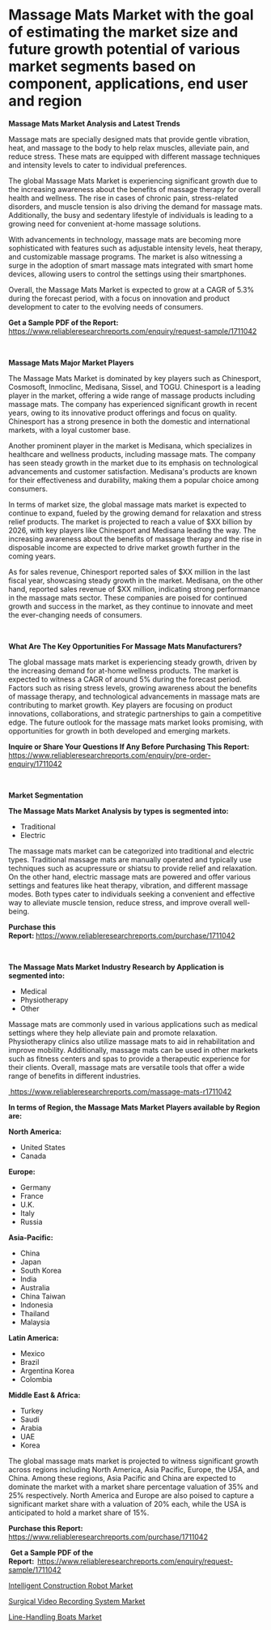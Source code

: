 <p><h1>Massage Mats Market with the goal of estimating the market size and future growth potential of various market segments based on component, applications, end user and region</h1></p><p><strong>Massage Mats Market Analysis and Latest Trends</strong></p>
<p><p>Massage mats are specially designed mats that provide gentle vibration, heat, and massage to the body to help relax muscles, alleviate pain, and reduce stress. These mats are equipped with different massage techniques and intensity levels to cater to individual preferences.</p><p>The global Massage Mats Market is experiencing significant growth due to the increasing awareness about the benefits of massage therapy for overall health and wellness. The rise in cases of chronic pain, stress-related disorders, and muscle tension is also driving the demand for massage mats. Additionally, the busy and sedentary lifestyle of individuals is leading to a growing need for convenient at-home massage solutions.</p><p>With advancements in technology, massage mats are becoming more sophisticated with features such as adjustable intensity levels, heat therapy, and customizable massage programs. The market is also witnessing a surge in the adoption of smart massage mats integrated with smart home devices, allowing users to control the settings using their smartphones.</p><p>Overall, the Massage Mats Market is expected to grow at a CAGR of 5.3% during the forecast period, with a focus on innovation and product development to cater to the evolving needs of consumers.</p></p>
<p><strong>Get a Sample PDF of the Report:&nbsp;</strong> <a href="https://www.reliableresearchreports.com/enquiry/request-sample/1711042">https://www.reliableresearchreports.com/enquiry/request-sample/1711042</a></p>
<p>&nbsp;</p>
<p><strong>Massage Mats Major Market Players</strong></p>
<p><p>The Massage Mats Market is dominated by key players such as Chinesport, Cosmosoft, Inmoclinc, Medisana, Sissel, and TOGU. Chinesport is a leading player in the market, offering a wide range of massage products including massage mats. The company has experienced significant growth in recent years, owing to its innovative product offerings and focus on quality. Chinesport has a strong presence in both the domestic and international markets, with a loyal customer base.</p><p>Another prominent player in the market is Medisana, which specializes in healthcare and wellness products, including massage mats. The company has seen steady growth in the market due to its emphasis on technological advancements and customer satisfaction. Medisana's products are known for their effectiveness and durability, making them a popular choice among consumers.</p><p>In terms of market size, the global massage mats market is expected to continue to expand, fueled by the growing demand for relaxation and stress relief products. The market is projected to reach a value of $XX billion by 2026, with key players like Chinesport and Medisana leading the way. The increasing awareness about the benefits of massage therapy and the rise in disposable income are expected to drive market growth further in the coming years.</p><p>As for sales revenue, Chinesport reported sales of $XX million in the last fiscal year, showcasing steady growth in the market. Medisana, on the other hand, reported sales revenue of $XX million, indicating strong performance in the massage mats sector. These companies are poised for continued growth and success in the market, as they continue to innovate and meet the ever-changing needs of consumers.</p></p>
<p>&nbsp;</p>
<p><strong>What Are The Key Opportunities For Massage Mats Manufacturers?</strong></p>
<p><p>The global massage mats market is experiencing steady growth, driven by the increasing demand for at-home wellness products. The market is expected to witness a CAGR of around 5% during the forecast period. Factors such as rising stress levels, growing awareness about the benefits of massage therapy, and technological advancements in massage mats are contributing to market growth. Key players are focusing on product innovations, collaborations, and strategic partnerships to gain a competitive edge. The future outlook for the massage mats market looks promising, with opportunities for growth in both developed and emerging markets.</p></p>
<p><strong>Inquire or Share Your Questions If Any Before Purchasing This Report:</strong> <a href="https://www.reliableresearchreports.com/enquiry/pre-order-enquiry/1711042">https://www.reliableresearchreports.com/enquiry/pre-order-enquiry/1711042</a></p>
<p>&nbsp;</p>
<p><strong>Market Segmentation</strong></p>
<p><strong>The Massage Mats Market Analysis by types is segmented into:</strong></p>
<p><ul><li>Traditional</li><li>Electric</li></ul></p>
<p><p>The massage mats market can be categorized into traditional and electric types. Traditional massage mats are manually operated and typically use techniques such as acupressure or shiatsu to provide relief and relaxation. On the other hand, electric massage mats are powered and offer various settings and features like heat therapy, vibration, and different massage modes. Both types cater to individuals seeking a convenient and effective way to alleviate muscle tension, reduce stress, and improve overall well-being.</p></p>
<p><strong>Purchase this Report:&nbsp;</strong><a href="https://www.reliableresearchreports.com/purchase/1711042">https://www.reliableresearchreports.com/purchase/1711042</a></p>
<p>&nbsp;</p>
<p><strong>The Massage Mats Market Industry Research by Application is segmented into:</strong></p>
<p><ul><li>Medical</li><li>Physiotherapy</li><li>Other</li></ul></p>
<p><p>Massage mats are commonly used in various applications such as medical settings where they help alleviate pain and promote relaxation. Physiotherapy clinics also utilize massage mats to aid in rehabilitation and improve mobility. Additionally, massage mats can be used in other markets such as fitness centers and spas to provide a therapeutic experience for their clients. Overall, massage mats are versatile tools that offer a wide range of benefits in different industries.</p></p>
<p><a href="https://www.reliableresearchreports.com/massage-mats-r1711042">&nbsp;https://www.reliableresearchreports.com/massage-mats-r1711042</a></p>
<p><strong>In terms of Region, the Massage Mats Market Players available by Region are:</strong></p>
<p>
    <p> <strong> North America: </strong>
        <ul>
            <li>United States</li>
            <li>Canada</li>
        </ul>
        </p> 
    <p> <strong> Europe: </strong>
        <ul>
            <li>Germany</li>
            <li>France</li>
            <li>U.K.</li>
            <li>Italy</li>
            <li>Russia</li>
        </ul>
        </p> 
    <p> <strong> Asia-Pacific: </strong>
        <ul>
            <li>China</li>
            <li>Japan</li>
            <li>South Korea</li>
            <li>India</li>
            <li>Australia</li>
            <li>China Taiwan</li>
            <li>Indonesia</li>
            <li>Thailand</li>
            <li>Malaysia</li>
        </ul>
        </p> 
    <p> <strong> Latin America: </strong>
        <ul>
            <li>Mexico</li>
            <li>Brazil</li>
            <li>Argentina Korea</li>
            <li>Colombia</li>
        </ul>
        </p> 
    <p> <strong> Middle East & Africa: </strong>
        <ul>
            <li>Turkey</li>
            <li>Saudi</li>
            <li>Arabia</li>
            <li>UAE</li>
            <li>Korea</li>
        </ul>
    </p>
    </p>
<p><p>The global massage mats market is projected to witness significant growth across regions including North America, Asia Pacific, Europe, the USA, and China. Among these regions, Asia Pacific and China are expected to dominate the market with a market share percentage valuation of 35% and 25% respectively. North America and Europe are also poised to capture a significant market share with a valuation of 20% each, while the USA is anticipated to hold a market share of 15%.</p></p>
<p><strong>Purchase this Report: </strong><a href="https://www.reliableresearchreports.com/purchase/1711042">https://www.reliableresearchreports.com/purchase/1711042</a></p>
<p>&nbsp;<strong>Get a Sample PDF of the Report:&nbsp;&nbsp;</strong><a href="https://www.reliableresearchreports.com/enquiry/request-sample/1711042">https://www.reliableresearchreports.com/enquiry/request-sample/1711042</a></p>
<p><strong></strong></p>
<p><p><a href="https://www.linkedin.com/pulse/intelligent-construction-robot-market-exploring-share-anztc?trackingId=xHLFzwYnNNLhBwwO60HX2A%3D%3D">Intelligent Construction Robot Market</a></p><p><a href="https://github.com/RickHolmes3/Market-Research-Report-List-4/blob/main/surgical-video-recording-system-market.md">Surgical Video Recording System Market</a></p><p><a href="https://www.linkedin.com/pulse/line-handling-boatsnbspmarket-focuses-market-share-size-vuqqc?trackingId=A7gnbYXNvZW8UJdknxCy5g%3D%3D">Line-Handling Boats Market</a></p></p>